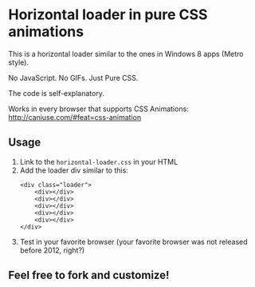 # Horizontal loader in pure CSS animations

This is a horizontal loader similar to the ones in Windows 8 apps (Metro style). 

No JavaScript. No GIFs. Just Pure CSS. 

The code is self-explanatory.

Works in every browser that supports CSS Animations: http://caniuse.com/#feat=css-animation
 
## Usage
 
1. Link to the `horizontal-loader.css` in your HTML
2. Add the loader div similar to this:
	```
	<div class="loader">
    	<div></div>
    	<div></div>
    	<div></div>
    	<div></div>
    	<div></div>
    </div>
	```
3. Test in your favorite browser (your favorite browser was not released before 2012, right?)
 
## Feel free to fork and customize! 
